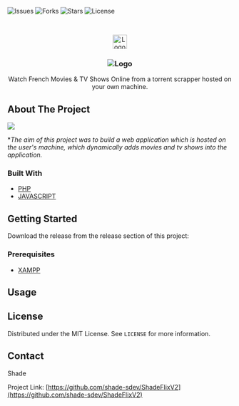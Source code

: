 <!--
*** Thanks for checking out the Best-README-Template. If you have a suggestion
*** that would make this better, please fork the repo and create a pull request
*** or simply open an issue with the tag "enhancement".
*** Thanks again! Now go create something AMAZING! :D
***
***
***
*** To avoid retyping too much info. Do a search and replace for the following:
*** github_username, repo_name, twitter_handle, email, project_title, project_description
-->



<!-- PROJECT SHIELDS -->
<!--
*** I'm using markdown "reference style" links for readability.
*** Reference links are enclosed in brackets [ ] instead of parentheses ( ).
*** See the bottom of this document for the declaration of the reference variables
*** for contributors-url, forks-url, etc. This is an optional, concise syntax you may use.
*** https://www.markdownguide.org/basic-syntax/#reference-style-links
-->
![Issues](https://img.shields.io/github/issues/shade-sdev/ShadeFlixV2)
![Forks](https://img.shields.io/github/forks/shade-sdev/ShadeFlixV2)
![Stars](https://img.shields.io/github/stars/shade-sdev/ShadeFlixV2)
![License](https://img.shields.io/github/license/shade-sdev/ShadeFlixV2)



<!-- PROJECT LOGO -->
<br />
<p align="center">
  <a href="https://github.com/shade-sdev/ShadeFlixV2">
    <img src="https://i.imgur.com/IHJUtdz.png" alt="Logo" width="32" height="32">
  </a>

  <h3 align="center"> <img src="https://i.imgur.com/KyLa8U7.png" alt="Logo"></h3>

  <p align="center">
 Watch French Movies & TV Shows Online from a torrent scrapper hosted on your own machine.
    <br />
 
  </p>
</p>



<!-- ABOUT THE PROJECT -->
## About The Project

<img src="https://i.imgur.com/1S6XQ6o.png">

**The aim of this project was to build a web application which is hosted on the user's machine, which dynamically adds movies and tv shows into the application.*


### Built With

* [PHP](https://docs.microsoft.com/en-us/dotnet/csharp/)
* [JAVASCRIPT](https://docs.microsoft.com/en-us/dotnet/csharp/)




<!-- GETTING STARTED -->
## Getting Started

Download the release from the release section of this project: 

### Prerequisites

* [XAMPP](https://download.visualstudio.microsoft.com/download/pr/7afca223-55d2-470a-8edc-6a1739ae3252/abd170b4b0ec15ad0222a809b761a036/ndp48-x86-x64-allos-enu.exe)



<!-- USAGE EXAMPLES -->
## Usage


<!-- LICENSE -->
## License

Distributed under the MIT License. See `LICENSE` for more information.



<!-- CONTACT -->
## Contact

Shade 

Project Link: [https://github.com/shade-sdev/ShadeFlixV2](https://github.com/shade-sdev/ShadeFlixV2)










